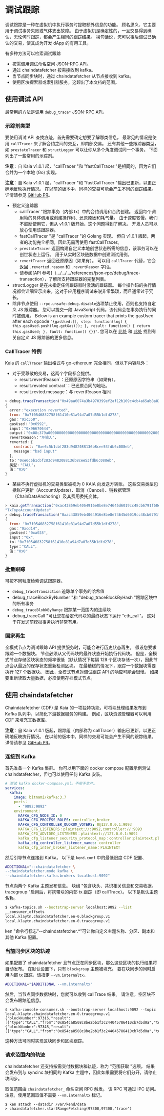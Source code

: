 # 调试跟踪

调试跟踪是一种在虚拟机中执行事务时提取额外信息的功能。 顾名思义，它主要用于调试事务失败或气体支出故障。 由于虚拟机是确定性的，一旦交易得到确认，无论何时跟踪，都会产生相同的跟踪结果。 换句话说，您可以事后调试已确认的交易，使其成为开发 dApp 的有用工具。

有多种方法可以检索调试跟踪

- 按需调用调试命名空间 JSON-RPC API。
- 通过 chaindatafetcher 按需接收到 kafka。
- 当节点同步块时，通过 chaindatafetcher 从节点接收到 kafka。
- 使用区块探索器或索引器服务，这超出了本文档的范围。

## 使用调试 API

最常用的方法是调用 `debug_trace*` JSON-RPC API。

### 示踪剂类型

要使用调试 API 查找痕迹，首先需要确定想要了解哪类信息。 最常见的情况是使用 `callTracer` 来了解合约之间的交互，即内部交易。 还有其他一些跟踪器类型，如 `prestateTracer` 和 `structLogger` 可以让你从多个角度调试同一个事务。 下面列出了一些常用的示踪剂。

**注意**：自 Kaia v1.0.1 起，"callTracer "和 "fastCallTracer "是相同的，因为它们合并为一个本地 (Go) 实现。

**注意**：自 Kaia v1.0.1 起，"callTracer "和 "fastCallTracer "输出已更新，以更正确地反映执行情况。 在以前的版本中，同样的交易可能会产生不同的跟踪结果。 详情请参见 [GitHub PR](https://github.com/kaiachain/kaia/pull/15)。

- 预定义追踪器
  - callTracer "跟踪事务（内部 tx）中的合约调用和合约创建。 返回每个调用帧的具体调用或创建操作码、还原原因和耗气量。 由于速度较慢，我们不鼓励使用它，但从 v1.0.1 版开始，这个问题得到了解决。 开发人员可以放心使用该跟踪器。
  - fastCallTracer "是 "callTracer "的 Golang 实现。 但自 v1.0.1 版起，两者的功能完全相同，因此无需再使用 fastCallTracer。
  - `prestateTracer` 返回构建自定义本地创世状态所需的信息，该事务可以在创世状态上运行。 用于从实时区块链数据中创建测试用例。
  - `revertTracer` 返回还原原因（如果有）。 可以用 `callTracer` 代替，它会返回 `.reverted.reason` 和 `.revertReason` 字段。
  - 请参阅[API 参考]（.../.../.../references/json-rpc/debug/trace-transaction），了解所支持跟踪器的完整列表。
- structLogger 是在未指定任何跟踪器时激活的跟踪器。 每个操作码的执行情况都会详细显示出来，这对于应用程序调试来说非常繁琐，而且通常过于冗长。
- 除非节点使用 `--rpc.unsafe-debug.disable`选项禁止使用，否则也支持自定义 JS 跟踪器。 您可以提交一段 JavaScript 代码，该代码会在事务执行的同时被调用。 Below is an example custom tracer that prints the gasUsed after each opcode `"{gasUsed:[], step: function(log) { this.gasUsed.push(log.getGas()); }, result: function() { return this.gasUsed; }, fault: function() {}}"`. 您可以在 [此处](https://docs.chainstack.com/reference/custom-js-tracing-ethereum) 和 [此处](https://geth.ethereum.org/docs/developers/evm-tracing/custom-tracer) 找到有关自定义 JS 跟踪器的更多信息。

### CallTracer 特例

Kaia 的 `callTracer` 输出格式与 go-ethereum 完全相同，但以下内容除外：

- 对于受尊敬的交易，这两个字段都会提供。
  - result.revertReason\`：还原原因字符串（如果有）。
  - result.revoted.contract\`：已还原合同的地址。
  - result.revted.message：与 revertReason 相同

```js
> debug.traceTransaction("0x49aa6074a3b4970399ef2af12b109c4cb4a65ab8a833d1540e4cefa657a3c0c7", {tracer:"callTracer"})
{
  error："execution reverted",
  from: "0x7f0546832758f61410e81a94d7a07d55b1dfd278",
  gas："0xc350",
  gasUsed："0x6992",
  input："0x96670644",
  output："0x08c379a00000000000000000000000000000000000000000000000200000000000000000000000000000000000000000000962616420696e70757400000000000000000000000000000000000000000000000000"，
  revertReason："坏输入"，
  reverted：{
    contract: "0xe6c5b1cbf283d9482088136b8cee53fdb6c088eb",
    message："bad input"
  },
  to："0xe6c5b1cbf283d9482088136b8cee53fdb6c088eb",
  类型："CALL"，
  值："0x0"
}
```

- 某些不执行虚拟机的交易类型被视为 0 KAIA 向发送方转账。 这些交易类型包括账户更新（AccountUpdate）、取消（Cancel）、链数据管理（ChainDataAnchoring）及其费用委托变体。

```js
> kaia.getTransaction("0xac43859eb4064916e8be8e74645d6019cc48cb6791f68ea21d42ead6bba569b5").type
"TxTypeAccountUpdate"
> debug.traceTransaction("0xac43859eb4064916e8be8e74645d6019cc48cb6791f68ea21d42ead6bba569b5", {tracer:"callTracer"})
{
  from: "0x7f0546832758f61410e81a94d7a07d55b1dfd278",
  gas："0xcd14",
  gasUsed："0xa028",
  input："0x",
  to："0x7f0546832758f61410e81a94d7a07d55b1dfd278",
  type："CALL"，
  值："0x0"
}
```

### 批量跟踪

可按不同粒度检索调试跟踪器。

- `debug_traceTransaction` 追踪单个事务的哈希值
- debug_traceBlockByNumber "和 "debug_traceBlockByHash "跟踪区块中的所有事务
- `debug_traceBlobkByRange` 跟踪某一范围内的连续块
- debug_traceCall "可让您在给定代码块的最终状态下运行 "eth_call"。 这对于在发送前模拟事务执行非常有用。

### 国家再生

全模式节点为调试跟踪 API 提供服务时，可能会进行历史状态再生。 假设您要求跟踪一个数据块。 节点必须从父代码块的最终状态开始执行代码块。 但是，全模式节点存储区块状态的频率很低（默认情况下每隔 128 个区块存储一次），因此节点会从最近的保存状态重新检测区块。 在最糟糕的情况下，跟踪一个数据块需要执行 127 个数据块。 因此，全模式节点对调试跟踪 API 的响应可能会很慢。 如果要重新读取大量数据，必须使用存档模式节点。

## 使用 chaindatafetcher

Chaindatafetcher (CDF) 是 Kaia 的一项独特功能，可将块处理结果发布到 Kafka 队列中，以简化下游数据服务的构建。 例如，区块资源管理器可以利用 CDF 来填充其数据库。

**注意**：自 Kaia v1.0.1 版起，跟踪组（内部称为 callTracer）输出已更新，以更正确地反映执行情况。 在以前的版本中，同样的交易可能会产生不同的跟踪结果。 详情请参见 [GitHub PR](https://github.com/kaiachain/kaia/pull/15)。

### 连接到 Kafka

首先准备一个 Kafka 集群。 你可以用下面的 docker compose 配置示例测试 chaindatafetcher，但也可以使用任何 Kafka 安装。

```yaml
# 测试 kafka docker-compose.yml。不用于生产。
services:
  kafka:
    image: bitnami/kafka:3.7
    ports：
      - "9092:9092"
    environment：
      KAFKA_CFG_NODE_ID: 0
      KAFKA_CFG_PROCESS_ROLES: controller,broker
      KAFKA_CFG_CONTROLLER_QUORUM_VOTERS: 0@127.0.0.1:9093
      KAFKA_CFG_LISTENERS：plaintext://:9092,controller://:9093
      KAFKA_CFG_ADVIDEO_LISTENERS：plaintext://127.0.0.1:9092
      kafka_cfg_listener_security_protocol_map：controller:plaintext,plaintext:plaintext
      kafka_cfg_controller_listener_names: controller
      kafka_cfg_inter_broker_listener_name：PLAINTEXT
```

然后引导节点连接到 Kafka。 以下是 `kend.conf` 中的最低限度 CDF 配置、

```sh
ADDITIONAL="--chaindatafetcher \
--chaindatafetcher.mode kafka \
--chaindatafetcher.kafka.brokers localhost:9092"
```

节点向两个 Kafka 主题发布信息。 块组 "包含块头、共识相关信息和交易收据。 tracegroup "启用后，将携带块的内部 tx 跟踪（即 callTrace）。 以下是默认主题名称。

```sh
$ kafka-topics.sh --bootstrap-server localhost:9092 --list
__consumer_offsets
local.klaytn.chaindatafetcher.en-0.blockgroup.v1
local.klaytn.chaindatafetcher.en-0.tracegroup.v1
```

ken "命令行标志"--chaindatafetcher.\*"可让你自定义主题名称、分区、副本和其他 Kafka 配置。

### 当前同步区块的轨迹

如果配置了 chaindatafetcher 且节点正在同步区块，那么这些区块的执行结果将自动发布。 在默认设置下，只有 `blockgroup` 主题被填充。 要在块同步的同时启用内部 tx 跟踪，请指定 `--vm.internaltx`。

```sh
ADDITIONAL="$ADDITIONAL --vm.internaltx"
```

然后，当节点同步数据块时，您就可以收到 callTrace 结果。 请注意，空区块不会发布跟踪组信息。

```
$ kafka-console-consumer.sh --bootstrap-server localhost:9092 --topic local.klaytn.chaindatafetcher.en-0.tracegroup.v1
{"blockNumber":97316,"result":[{"type":"CALL","from":"0x854ca8508c8be2bb1f3c244045786410cb7d5d0a","to":"0xda65c2761c358cd14cb82a4e5fc81e9debce6942","value":"0xde0b6b3a7640000","gas":"0x989680","gasUsed":"0x5208","error":""}]}
{"blockNumber":97348,"result":[{"type":"CALL","from":"0x854ca8508c8be2bb1f3c244045786410cb7d5d0a","to":"0x75779e1c1436bc2e81db7fb32f9b9d193d945146","value":"0xde0b6b3a7640000","gas":"0x989680","gasUsed":"0x5208","error":""}]}
```

这种方法可同时实现区块同步和区块跟踪。

### 请求范围内的轨迹

chaindatafetcher 还支持按需交付数据块和轨迹，称为 "范围获取 "选项。 结果会发布到与 syncinc 块相同的 Kafka 主题中，因此如果需要将它们分开，请停止块同步。

取值范围由 `chaindatafetcher_` 命名空间 RPC 触发。 该 RPC 可通过 IPC 访问。 注意，使用范围取值不需要 `--vm.internaltx` 标记。

```
$ ken attach --datadir /var/kend/data
> chaindatafetcher.startRangeFetching(97300,97400,'trace')
```
